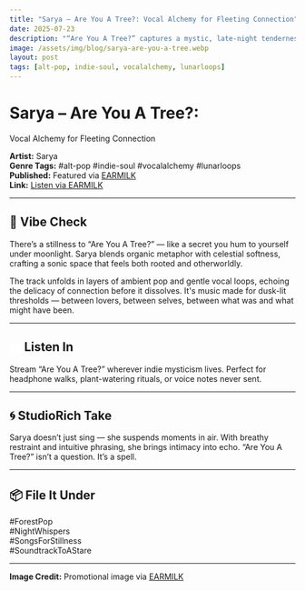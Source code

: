 ```yaml
---
title: "Sarya – Are You A Tree?: Vocal Alchemy for Fleeting Connection"
date: 2025-07-23
description: "“Are You A Tree?” captures a mystic, late-night tenderness that lingers in Sarya’s voice — like love spoken in dreams."
image: /assets/img/blog/sarya-are-you-a-tree.webp
layout: post
tags: [alt-pop, indie-soul, vocalalchemy, lunarloops]
---
```


# Sarya – Are You A Tree?:<br>
Vocal Alchemy for Fleeting Connection

**Artist:** Sarya  
**Genre Tags:** #alt-pop #indie-soul #vocalalchemy #lunarloops  
**Published:** Featured via [EARMILK](https://earmilk.com/2025/07/22/rising-artist-sarya-captures-fleeting-connection-in-are-you-a-tree/)  
**Link:** [Listen via EARMILK](https://earmilk.com/2025/07/22/rising-artist-sarya-captures-fleeting-connection-in-are-you-a-tree/)

---

## 🌿 Vibe Check
There’s a stillness to “Are You A Tree?” — like a secret you hum to yourself under moonlight. Sarya blends organic metaphor with celestial softness, crafting a sonic space that feels both rooted and otherworldly.

The track unfolds in layers of ambient pop and gentle vocal loops, echoing the delicacy of connection before it dissolves. It's music made for dusk-lit thresholds — between lovers, between selves, between what was and what might have been.

---

## <img src="/assets/icons/headphones.svg" alt="Headphones icon" style="width: 1em; vertical-align: middle;" /> Listen In
Stream “Are You A Tree?” wherever indie mysticism lives. Perfect for headphone walks, plant-watering rituals, or voice notes never sent.

---

## 🌀 StudioRich Take
Sarya doesn’t just sing — she suspends moments in air. With breathy restraint and intuitive phrasing, she brings intimacy into echo. “Are You A Tree?” isn’t a question. It’s a spell.

---

## 📦 File It Under
#ForestPop  
#NightWhispers  
#SongsForStillness  
#SoundtrackToAStare


---

**Image Credit:** Promotional image via [EARMILK](https://earmilk.com/2025/07/22/rising-artist-sarya-captures-fleeting-connection-in-are-you-a-tree/)
